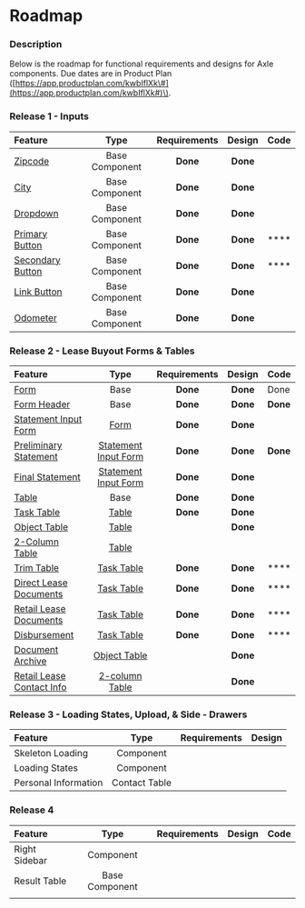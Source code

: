 # Roadmap

### Description

Below is the roadmap for functional requirements and designs for Axle components. Due dates are in Product Plan \([https://app.productplan.com/kwbIflXk\#](https://app.productplan.com/kwbIflXk#)\).

### Release 1 - Inputs

| Feature | Type | Requirements | Design | Code |
| :--- | :---: | :---: | :---: | :---: |
| [Zipcode ](../components/input/zipcode.md) | Base Component | **Done** | **Done** |  |
| [City ](../components/input/city.md) | Base Component | **Done** | **Done** |  |
| [Dropdown](../components/dropdown.md) | Base Component | **Done** | **Done** |  |
| [Primary Button](../components/button/primary-button.md) | Base Component | **Done** | **Done** | \*\*\*\* |
| [Secondary Button](../components/button/secondary-button.md) | Base Component | **Done** | **Done** | \*\*\*\* |
| [Link Button](../components/button/link-button.md) | Base Component | **Done** | **Done** |  |
| [Odometer](../components/input/odometer-mileage.md) | Base Component | **Done** | **Done** |  |

### Release 2 - Lease Buyout Forms & Tables

| Feature | Type | Requirements | Design | Code |
| :--- | :---: | :---: | :---: | :--- |
| [Form](../components/form/) | Base  | **Done** | **Done** | Done |
| [Form Header](../components/headers/header/) | Base  | **Done** | **Done** | **Done** |
| [Statement Input Form](../components/form/preliminary-and-final-statements/) | [Form](../components/form/) | **Done** | **Done** |  |
| [Preliminary Statement](../components/form/preliminary-and-final-statements/lbo-preliminary-statement.md) | [Statement Input Form](../components/form/preliminary-and-final-statements/) | **Done** | **Done** | **Done** |
| [Final Statement](../components/form/preliminary-and-final-statements/final-statement.md) | [Statement Input Form](../components/form/preliminary-and-final-statements/) | **Done** | **Done** |  |
| [Table](../components/task-tables/) | Base | **Done** | **Done** |  |
| [Task Table](../components/task-tables/task-table/) | [Table](../components/task-tables/) | **Done** | **Done** |  |
| [Object Table](../components/task-tables/object-table/) | [Table](../components/task-tables/) |  | **Done** |  |
| [2-Column Table](../components/task-tables/contact-table/) | [Table](../components/task-tables/) |  |  |  |
| [Trim Table](../components/task-tables/task-table/trim.md) | [Task Table](../components/task-tables/task-table/) | **Done** | **Done** | \*\*\*\* |
| [Direct Lease Documents](../components/task-tables/task-table/direct-lease-documents.md) | [Task Table](../components/task-tables/task-table/) | **Done** | **Done** | \*\*\*\* |
| [Retail Lease Documents](../components/task-tables/task-table/retail-lease-documents.md) | [Task Table](../components/task-tables/task-table/) | **Done** | **Done** | \*\*\*\* |
| [Disbursement](../components/task-tables/task-table/disbursement.md) | [Task Table](../components/task-tables/task-table/) | **Done** | **Done** | \*\*\*\* |
| [Document Archive](../components/task-tables/object-table/archive.md) | [Object Table](../components/task-tables/object-table/) |  | **Done** |  |
| [Retail Lease Contact Info](../components/task-tables/contact-table/retail-lease-contact-info.md) | [2-column Table](../components/task-tables/contact-table/) |  | **Done** |  |

### Release 3 - Loading States, Upload, & Side - Drawers

| Feature | Type | Requirements | Design |
| :--- | :---: | :---: | :--- |
| Skeleton Loading | Component |  |  |
| Loading States | Component |  |  |
| Personal Information | Contact Table |  |  |

### Release 4

| Feature | Type | Requirements | Design | Code |
| :--- | :---: | :---: | :---: | :--- |
| Right Sidebar | Component |  |  |  |
| Result Table | Base Component |  |  |  |
|  |  |  |  |  |

